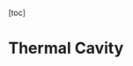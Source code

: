 <!-- @ author: bcynuaa <bcynuaa@163.com>
  @ date: 2025/05/21 17:16:06
  @ license: MIT
  @ language: Julia
  @ declaration: `Ether.jl` A particle-based simulation framework running on both cpu and gpu.
  @ description: -->

[toc]

# Thermal Cavity

